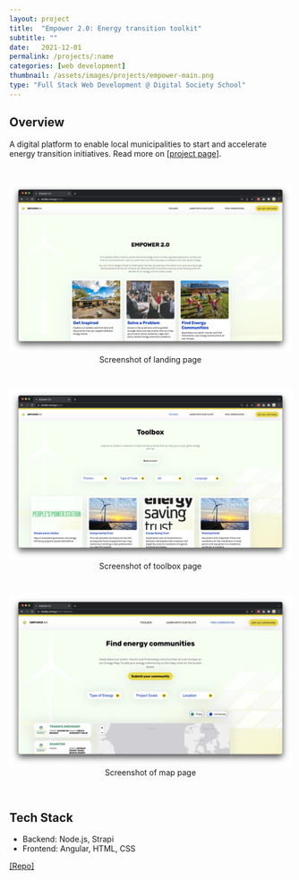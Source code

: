 ```yaml
---
layout: project
title:  "Empower 2.0: Energy transition toolkit"
subtitle: ""
date:   2021-12-01
permalink: /projects/:name
categories: [web development]
thumbnail: /assets/images/projects/empower-main.png
type: "Full Stack Web Development @ Digital Society School"
---
```


## Overview

A digital platform to enable local municipalities to start and accelerate energy transition initiatives. Read more on <a href="https://digitalsocietyschool.org/project/empower-energy-transition/" target="_blank">[project page]</a>.

<br/>
<p align="center">
<img src="/assets/images/projects/empower-main.png" alt="Screenshot of Empower site" title="Screenshot of empower" width="800px" />
<br/>
Screenshot of landing page
</p>

<br/>
<p align="center">
<img src="/assets/images/projects/empower1.png" alt="Screenshot of Empower site" title="Screenshot of empower" width="800px" />
<br/>
Screenshot of toolbox page
</p>

<br/>
<p align="center">
<img src="/assets/images/projects/empower-map.png" alt="Screenshot of Empower site" title="Screenshot of empower" width="800px" />
<br/>
Screenshot of map page
</p>

<br/>

## Tech Stack
 - Backend: Node.js, Strapi
 - Frontend: Angular, HTML, CSS

<a href="https://github.com/kwansupp/room-bot" target="_blank">[Repo]</a>